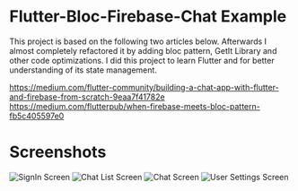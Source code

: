 # Flutter-Bloc-Firebase-Chat Example
This project is based on the following two articles below. Afterwards I almost completely refactored it by adding bloc pattern, GetIt Library and other code optimizations. I did this project to learn Flutter and for better understanding of its state management.

https://medium.com/flutter-community/building-a-chat-app-with-flutter-and-firebase-from-scratch-9eaa7f41782e
https://medium.com/flutterpub/when-firebase-meets-bloc-pattern-fb5c405597e0

# Screenshots
![SignIn Screen](/screenshots/Screenshot_sign_in.png) ![Chat List Screen](/screenshots/Screenshot_chat_list.png) ![Chat Screen](/screenshots/Screenshot_chat.png) ![User Settings Screen](/screenshots/Screenshot_user_settings.png) 
